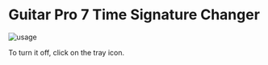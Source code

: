# Guitar Pro 7 Time Signature Changer

![usage](https://raw.githubusercontent.com/untaun/gp7ts/master/usage.png)

To turn it off, click on the tray icon.